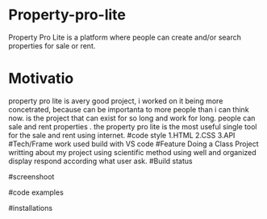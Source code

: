 # Property-pro-lite
Property Pro Lite is a platform where people can create and/or search properties for sale or rent.

# Motivatio
 property pro lite is  avery good project, i worked on it being more concetrated, because can be importanta to more people than i can think now. is the project that can exist for so long and work for long. people can sale and rent properties .
 the property pro lite is the most useful single tool for the sale and rent using internet.
 #code style
 1.HTML
 2.CSS
 3.API
 #Tech/Frame work used
 build with VS code
 #Feature
 Doing a Class Project
 writting about my project
 using scientific method
 using well and organized display
 respond according what user ask. 
 #Build status

 #screenshoot

 #code examples

 #installations


